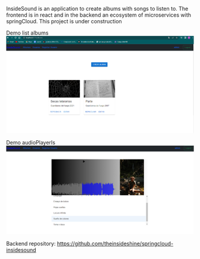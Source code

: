 InsideSound is an application to create albums with songs to listen to. The frontend is in react and in the backend an ecosystem of microservices with springCloud. This project is under construction



Demo list albums
![albums](images/album-demo.png)


Demo audioPlayerIs
![AudioPlayerIs](images/audioplayis.png)



Backend repository: https://github.com/theinsideshine/springcloud-insidesound